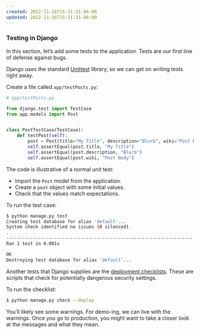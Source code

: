```yaml
---
created: 2022-11-16T15:11:31-06:00
updated: 2022-11-16T15:11:31-06:00
---
```

### Testing in Django

In this section, let’s add some tests to the application. Tests are our first line of defense against bugs.

Django uses the standard [Unittest](https://docs.python.org/3/library/unittest.html) library, so we can get on writing tests right away.

Create a file called `app/testPosts.py`:

```python
# app/testPosts.py

from django.test import TestCase
from app.models import Post


class PostTestCase(TestCase):
    def testPost(self):
        post = Post(title="My Title", description="Blurb", wiki="Post Body")
        self.assertEqual(post.title, "My Title")
        self.assertEqual(post.description, "Blurb")
        self.assertEqual(post.wiki, "Post Body")
```

The code is illustrative of a normal unit test:

-   Import the `Post` model from the application.
-   Create a `post` object with some initial values.
-   Check that the values match expectations.

To run the test case:

```bash
$ python manage.py test
Creating test database for alias 'default'...
System check identified no issues (0 silenced).
.
----------------------------------------------------------------------
Ran 1 test in 0.001s

OK
Destroying test database for alias 'default'...
```

Another tests that Django supplies are the [deployment checklists](https://docs.djangoproject.com/en/3.0/howto/deployment/checklist/). These are scripts that check for potentially dangerous security settings.

To run the checklist:

```bash
$ python manage.py check --deploy
```

You’ll likely see some warnings. For demo-ing, we can live with the warnings. Once you go to production, you might want to take a closer look at the messages and what they mean.